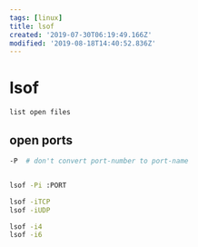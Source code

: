 ```yaml
---
tags: [linux]
title: lsof
created: '2019-07-30T06:19:49.166Z'
modified: '2019-08-18T14:40:52.836Z'
---
```


# lsof

`list open files`

## open ports

```sh
-P  # don't convert port-number to port-name


lsof -Pi :PORT

lsof -iTCP
lsof -iUDP

lsof -i4
lsof -i6
```
